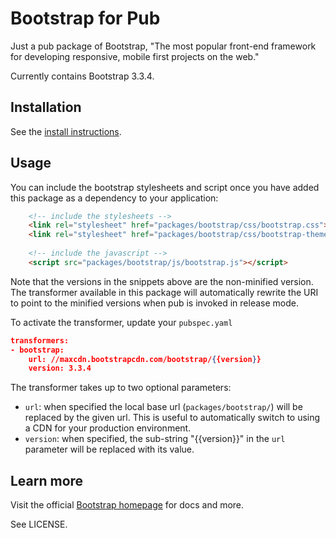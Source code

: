 # Bootstrap for Pub

Just a pub package of Bootstrap,
"The most popular front-end framework
for developing responsive, mobile first
projects on the web."

Currently contains Bootstrap 3.3.4.

## Installation

See the [install instructions][install].

## Usage

You can include the bootstrap stylesheets and script once you have added this package as a 
dependency to your application:

```html
    <!-- include the stylesheets -->
    <link rel="stylesheet" href="packages/bootstrap/css/bootstrap.css">
    <link rel="stylesheet" href="packages/bootstrap/css/bootstrap-theme.css">
    
    <!-- include the javascript -->
    <script src="packages/bootstrap/js/bootstrap.js"></script>
```

Note that the versions in the snippets above are the non-minified version.
The transformer available
in this package will automatically rewrite the URI to point to the minified
versions when pub is invoked in release mode.

To activate the transformer, update your `pubspec.yaml`

```json
transformers:
- bootstrap:
    url: //maxcdn.bootstrapcdn.com/bootstrap/{{version}}
    version: 3.3.4    
```

The transformer takes up to two optional parameters:
- `url`: when specified the local base url (`packages/bootstrap/`) will be
   replaced by the given url. This is useful to automatically switch to
   using a CDN for your production environment.
- `version`: when specified, the sub-string "{{version}}" in the `url`
   parameter will be replaced with its value.

## Learn more

Visit the official [Bootstrap homepage][bs] for docs and more.

See LICENSE.

[install]: http://pub.dartlang.org/packages/bootstrap#installing
[bs]: http://getbootstrap.com/
